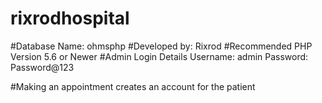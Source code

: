 # rixrodhospital
#Database Name: ohmsphp
#Developed by: Rixrod
#Recommended PHP Version 5.6 or Newer
#Admin Login Details
Username: admin
Password: Password@123

#Making an appointment creates an account for the patient

